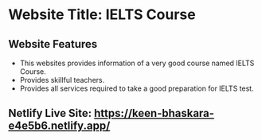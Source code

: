 # Website Title: IELTS Course

## Website Features

* This websites provides information of a very good course named IELTS Course.
* Provides skillful teachers.
* Provides all services required to take a good preparation for IELTS test. 

## Netlify Live Site: https://keen-bhaskara-e4e5b6.netlify.app/
